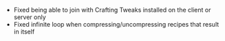 - Fixed being able to join with Crafting Tweaks installed on the client or server only
- Fixed infinite loop when compressing/uncompressing recipes that result in itself